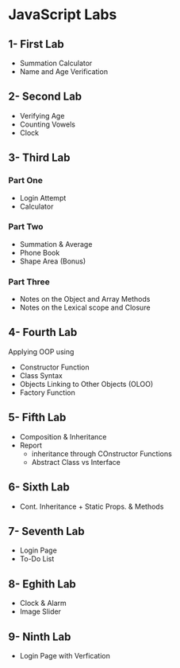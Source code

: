 # JavaScript Labs

## 1- First Lab

- Summation Calculator
- Name and Age Verification

## 2- Second Lab

- Verifying Age
- Counting Vowels
- Clock

## 3- Third Lab

### Part One

- Login Attempt
- Calculator

### Part Two

- Summation & Average
- Phone Book
- Shape Area (Bonus)

### Part Three

- Notes on the Object and Array Methods
- Notes on the Lexical scope and Closure

## 4- Fourth Lab

Applying OOP using

- Constructor Function
- Class Syntax
- Objects Linking to Other Objects (OLOO)
- Factory Function

## 5- Fifth Lab

- Composition & Inheritance
- Report
  - inheritance through COnstructor Functions
  - Abstract Class vs Interface

## 6- Sixth Lab

- Cont. Inheritance + Static Props. & Methods

## 7- Seventh Lab

- Login Page
- To-Do List

## 8- Eghith Lab

- Clock & Alarm
- Image Slider

## 9- Ninth Lab

- Login Page with Verfication
